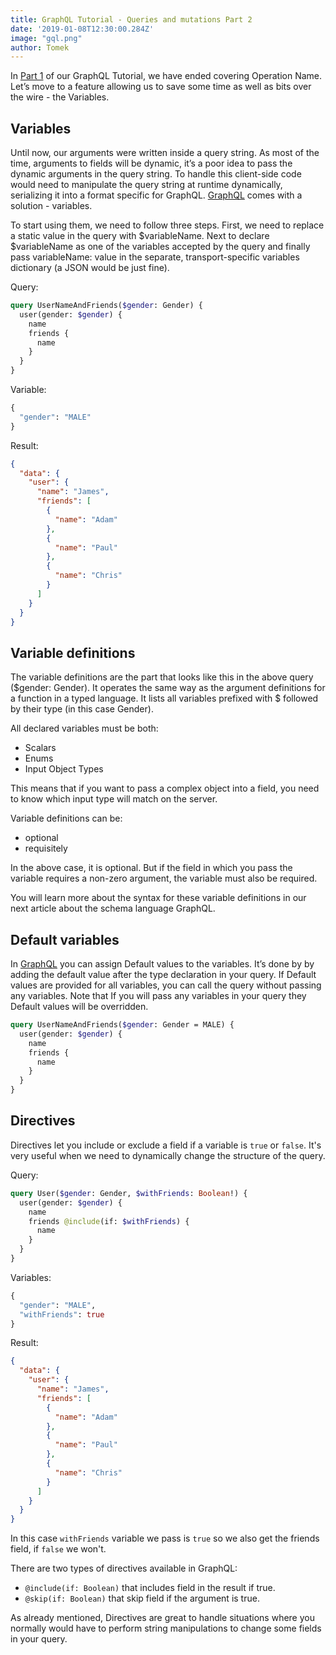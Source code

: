 ```yaml
---
title: GraphQL Tutorial - Queries and mutations Part 2
date: '2019-01-08T12:30:00.284Z'
image: "gql.png"
author: Tomek
---
```


In [Part 1](https://blog.graphqleditor.com/graphql-tutorial-queries-and-mutations-part1/) of our GraphQL Tutorial, we have ended covering Operation Name. Let’s move to a feature allowing us to save some time as well as bits over the wire - the Variables.

## Variables

Until now, our arguments were written inside a query string. As most of the time, arguments to fields will be dynamic, it’s a poor idea to pass the dynamic arguments in the query string. To handle this client-side code would need to manipulate the query string at runtime dynamically, serializing it into a format specific for GraphQL. [GraphQL](https://graphqleditor.com/) comes with a solution - variables.

To start using them, we need to follow three steps. First, we need to replace a static value in the query with $variableName. Next to declare $variableName as one of the variables accepted by the query and finally pass variableName: value in the separate, transport-specific variables dictionary (a JSON would be just fine).

Query:
```graphql
query UserNameAndFriends($gender: Gender) {
  user(gender: $gender) {
    name
    friends {
      name
    }
  }
}
```

Variable:
```graphql
{
  "gender": "MALE"
}
```

Result:

```json
{
  "data": {
    "user": {
      "name": "James",
      "friends": [
        {
          "name": "Adam"
        },
        {
          "name": "Paul"
        },
        {
          "name": "Chris"
        }
      ]
    }
  }
}
```

## Variable definitions

The variable definitions are the part that looks like this in the above query ($gender: Gender). It operates the same way as the argument definitions for a function in a typed language. It lists all variables prefixed with $ followed by their type (in this case Gender).

All declared variables must be both:
- Scalars
- Enums
- Input Object Types

This means that if you want to pass a complex object into a field, you need to know which input type will match on the server. 

Variable definitions can be:
- optional 
- requisitely

In the above case, it is optional. But if the field in which you pass the variable requires a non-zero argument, the variable must also be required.

You will learn more about the syntax for these variable definitions in our next article about the schema language GraphQL.

## Default variables

In [GraphQL](https://graphql.org/) you can assign Default values to the variables. It’s done by by adding the default value after the type declaration in your query. If Default values are provided for all variables, you can call the query without passing any variables. Note that If you will pass any variables in your query they Default values will be overridden.

```graphql
query UserNameAndFriends($gender: Gender = MALE) {
  user(gender: $gender) {
    name
    friends {
      name
    }
  }
}
```
## Directives

Directives let you include or exclude a field if a variable is `true` or `false`. It's very useful when we need to dynamically change the structure of the query.

Query:
```graphql
query User($gender: Gender, $withFriends: Boolean!) {
  user(gender: $gender) {
    name                
    friends @include(if: $withFriends) {
      name
    }
  }
}
```

Variables:
```graphql
{
  "gender": "MALE",
  "withFriends": true
}
```
Result:
```json
{
  "data": {
    "user": {
      "name": "James",
      "friends": [
        {
          "name": "Adam"
        },
        {
          "name": "Paul"
        },
        {
          "name": "Chris"
        }
      ]
    }
  }
}
```

In this case `withFriends` variable we pass is `true` so we also get the friends field, if `false` we won't.

There are two types of directives available in GraphQL:
- `@include(if: Boolean)` that includes field in the result if true.
- `@skip(if: Boolean)` that skip field if the argument is true.

As already mentioned, Directives are great to handle situations where you normally would have to perform string manipulations to change some fields in your query. 

